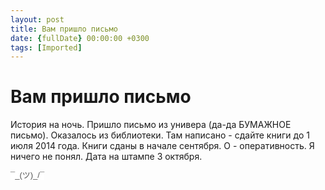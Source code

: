 ```yaml
---
layout: post
title: Вам пришло письмо
date: {fullDate} 00:00:00 +0300
tags: [Imported]
---
```

# Вам пришло письмо

История на ночь. Пришло письмо из универа (да-да БУМАЖНОЕ письмо). Оказалось из библиотеки. Там написано - сдайте книги до 1 июля 2014 года. Книги сданы в начале сентября. О - оперативность. Я ничего не понял. Дата на штампе 3 октября. 

<span style="color: rgb(84, 84, 84); font-family: arial, sans-serif; font-size: small; line-height: 16.363636016845703px; background-color: rgb(255, 255, 255);">¯\_(ツ)_/¯</span>